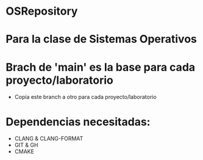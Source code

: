 # OSRepository
# Para la clase de Sistemas Operativos
# Brach de 'main' es la base para cada proyecto/laboratorio
  - Copia este branch a otro para cada proyecto/laboratorio
# Dependencias necesitadas:
  - CLANG & CLANG-FORMAT
  - GIT & GH
  - CMAKE